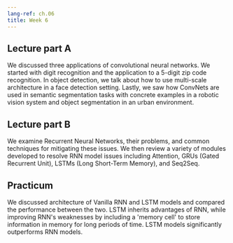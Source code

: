 ```yaml
---
lang-ref: ch.06
title: Week 6
---
```


## Lecture part A

We discussed three applications of convolutional neural networks. We started with digit recognition and the application to a 5-digit zip code recognition. In object detection, we talk about how to use multi-scale architecture in a face detection setting. Lastly, we saw how ConvNets are used in semantic segmentation tasks with concrete examples in a robotic vision system and object segmentation in an urban environment.



## Lecture part B

We examine Recurrent Neural Networks, their problems, and common techniques for mitigating these issues.  We then review a variety of modules developed to resolve RNN model issues including Attention, GRUs (Gated Recurrent Unit), LSTMs (Long Short-Term Memory), and Seq2Seq.



## Practicum
We discussed architecture of Vanilla RNN and LSTM models and compared the performance between the two. LSTM inherits advantages of RNN, while improving RNN's weaknesses by including a 'memory cell' to store information in memory for long periods of time. LSTM models significantly outperforms RNN models.
